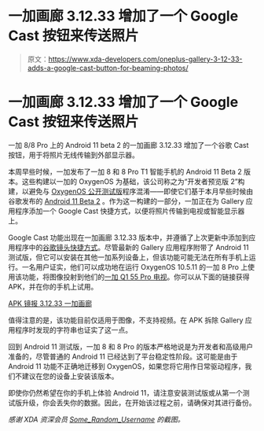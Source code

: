 # 一加画廊 3.12.33 增加了一个 Google Cast 按钮来传送照片

> 原文：<https://www.xda-developers.com/oneplus-gallery-3-12-33-adds-a-google-cast-button-for-beaming-photos/>

# 一加画廊 3.12.33 增加了一个 Google Cast 按钮来传送照片

一加 8/8 Pro 上的 Android 11 beta 2 的一加画廊 3.12.33 增加了一个谷歌 Cast 按钮，用于将照片无线传输到外部显示器。

本周早些时候，一加发布了一加 8 和 8 Pro T1 智能手机的 Android 11 Beta 2 版本。这些构建以一加的 OxygenOS 为基础，该公司称之为“开发者预览版 2”构建，以避免与 [OxygenOS 公开测试版](https://www.xda-developers.com/oneplus-revises-oxygenos-open-beta-schedule-to-one-update-per-month/)程序混淆——即使它们基于本月早些时候由谷歌发布的 [Android 11 Beta 2](https://www.xda-developers.com/android-11-beta-2-new-features/) 。作为这一构建的一部分，一加正在为 Gallery 应用程序添加一个 Google Cast 快捷方式，以便将照片传输到电视或智能显示器上。

Google Cast 功能出现在一加画廊 3.12.33 版本中，并遵循了上次更新中添加到应用程序中的[谷歌镜头快捷方式](https://www.xda-developers.com/oneplus-gallery-3-11-2-google-lens-integration/)。尽管最新的 Gallery 应用程序附带了 Android 11 测试版，但它可以安装在其他一加系列设备上，但该功能可能无法在所有手机上运行。一名用户证实，他们可以成功地在运行 OxygenOS 10.5.11 的一加 8 Pro 上使用该功能，将图像投射到他们的[一加 Q1 55 Pro 电视](https://www.xda-developers.com/oneplus-tv-review/)。你可以从下面的链接获得 APK，并在你的手机上试用。

[APK 镜报 3.12.33 一加画廊](https://www.apkmirror.com/apk/oneplus-ltd/oneplus-gallery/oneplus-gallery-3-12-33-release/)

值得注意的是，该功能目前仅适用于图像，不支持视频。在 APK 拆除 Gallery 应用程序时发现的字符串也证实了这一点。

回到 Android 11 测试版，一加 8 和 8 Pro 的版本严格地说是为开发者和高级用户准备的，尽管普通的 Android 11 已经达到了平台稳定性阶段。这可能是由于 Android 11 功能不正确地迁移到 OxygenOS，如果您将它用作日常驱动程序，我们不建议在您的设备上安装该版本。

即使你仍然希望在你的手机上体验 Android 11，请注意安装测试版或从第一个测试版升级，你会丢失你的数据。因此，在开始该过程之前，请确保对其进行备份。

*感谢 XDA 资深会员 [Some_Random_Username](https://forum.xda-developers.com/member.php?u=8234677) 的截图。*